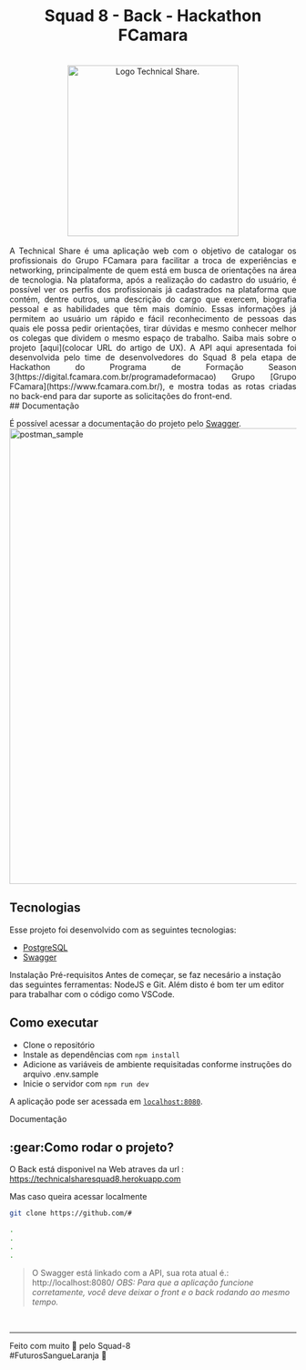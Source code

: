 <h1 align='center'>Squad 8 - Back - Hackathon FCamara  </h1> 
<br/>
<div align='center'>
        <a href='#'><img src='https://i.imgur.com/aKiNSth.png' alt='Logo Technical Share.' width='300px'/></a>
</div>
<br>
<div style="text-align: justify">
A Technical Share é uma aplicação web com o objetivo de catalogar os profissionais do Grupo FCamara para facilitar a troca de experiências e networking, principalmente de quem está em busca de orientações na área de tecnologia. Na plataforma, após a realização do cadastro do usuário, é possível ver os perfis dos profissionais já cadastrados na plataforma que contém, dentre outros, uma descrição do cargo que exercem, biografia pessoal e as habilidades que têm mais domínio. Essas informações já permitem ao usuário um rápido e fácil reconhecimento de pessoas das quais ele possa pedir orientações, tirar dúvidas e mesmo conhecer melhor os colegas que dividem o mesmo espaço de trabalho. Saiba mais sobre o projeto [aqui](colocar URL do artigo de UX).
A API aqui apresentada foi desenvolvida pelo time de desenvolvedores do Squad 8 pela etapa de Hackathon do Programa de Formação Season 3(https://digital.fcamara.com.br/programadeformacao) Grupo [Grupo FCamara](https://www.fcamara.com.br/), e mostra todas as rotas criadas no back-end para dar suporte as solicitações do front-end. 
</div>
## Documentação

É possível acessar a documentação do projeto pelo [Swagger](https://orange-space.herokuapp.com/docs/|).
<img src="https://user-images.githubusercontent.com/88353298/163490412-fa4769a0-0b2f-4dd4-aa1a-3e1e661d1a39.png" alt="postman_sample" width="800">

## Tecnologias

Esse projeto foi desenvolvido com as seguintes tecnologias:


- [PostgreSQL](https://www.elephantsql.com/)
- [Swagger](https://swagger.io/)

Instalação
Pré-requisitos
Antes de começar, se faz necesário a instação das seguintes ferramentas: NodeJS e Git. Além disto é bom ter um editor para trabalhar com o código como VSCode.

##  Como executar

- Clone o repositório
- Instale as dependências com `npm install`
- Adicione as variáveis de ambiente requisitadas conforme instruções do arquivo .env.sample
- Inicie o servidor com `npm run dev`

A aplicação pode ser acessada em [`localhost:8080`](http://localhost:8080).


Documentação

<h2 id="comorodaroprojeto">:gear:Como rodar o projeto?</h2>

O Back está disponivel na Web atraves da url : https://technicalsharesquad8.herokuapp.com

Mas caso queira acessar localmente 

``` bash
git clone https://github.com/#

.
.
.
.
```
> O Swagger está linkado com a API, sua rota atual é.: http://localhost:8080/
*OBS: Para que a aplicação funcione corretamente, você deve deixar o front e o back rodando ao mesmo tempo.*

<br>

<hr>

<p> Feito com muito 🧡 pelo Squad-8<br> #FuturosSangueLaranja 🚀 <p>

